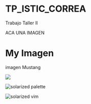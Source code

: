 # TP_ISTIC_CORREA
Trabajo Taller II 

ACA UNA IMAGEN

<!DOCTYPE html>
<html>
<body>

<h1>My Imagen</h1>
<p>imagen Mustang</p>
<img src="https://www.google.com.ar/search?q=imagen+mustang&rlz=1C1CHBF_esAR834AR834&source=lnms&tbm=isch&sa=X&ved=0ahUKEwirtO7D7pnjAhXDKrkGHX_MC-EQ_AUIECgB&biw=1366&bih=657#imgrc=G23KAAcko_50tM:">
</body>
</html>

![solarized palette](https://github.com/altercation/solarized/raw/master/img/solarized-palette.png)

![solarized vim](https://github.com/altercation/solarized/raw/master/img/solarized-vim.png)
